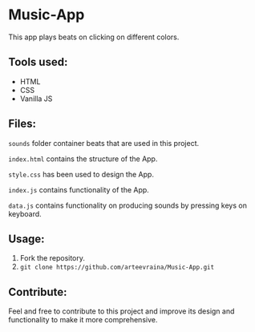 # Music-App
This app plays beats on clicking on different colors. 

## Tools used:
* HTML
* CSS
* Vanilla JS

## Files:
`sounds` folder container beats that are used in this project.

`index.html` contains the structure of the App.

`style.css` has been used to design the App.

`index.js` contains functionality of the App.

`data.js` contains functionality on producing sounds by pressing keys on keyboard.

## Usage:
1. Fork the repository.
2. `git clone https://github.com/arteevraina/Music-App.git`

## Contribute:
Feel and free to contribute to this project and improve its design and functionality to make it more comprehensive.


